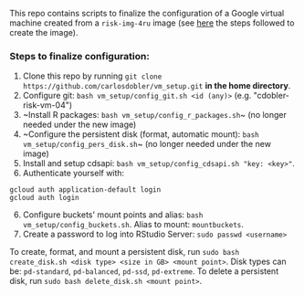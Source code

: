 This repo contains scripts to finalize the configuration of a Google virtual machine created from a `risk-img-4ru` image (see [here](image.md) the steps followed to create the image).

### Steps to finalize configuration:

1. Clone this repo by running `git clone https://github.com/carlosdobler/vm_setup.git` **in the home directory**.
2. Configure git: `bash vm_setup/config_git.sh <id (any)>` (e.g. "cdobler-risk-vm-04")
3. ~Install R packages: `bash vm_setup/config_r_packages.sh`~ (no longer needed under the new image)
4. ~Configure the persistent disk (format, automatic mount): `bash vm_setup/config_pers_disk.sh`~ (no longer needed under the new image)
5. Install and setup cdsapi: `bash vm_setup/config_cdsapi.sh "key: <key>"`.
6. Authenticate yourself with:
  ```
  gcloud auth application-default login
  gcloud auth login
  ```
6. Configure buckets' mount points and alias: `bash vm_setup/config_buckets.sh`. Alias to mount: `mountbuckets`.
7. Create a password to log into RStudio Server: `sudo passwd <username>`

To create, format, and mount a persistent disk, run `sudo bash create_disk.sh <disk type> <size in GB> <mount point>`. Disk types can be: `pd-standard`, `pd-balanced`, `pd-ssd`, `pd-extreme`. To delete a persistent disk, run `sudo bash delete_disk.sh <mount point>`.

